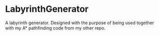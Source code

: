 # LabyrinthGenerator

A labyrinth generator. Designed with the purpose of being used together with my A* pathfinding code from my other repo.
